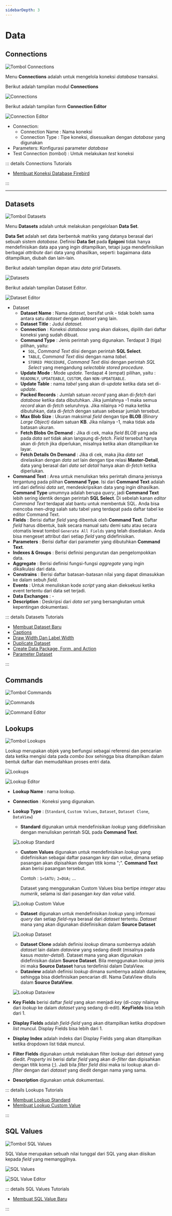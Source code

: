 ```yaml
---
sidebarDepth: 3
---
```


# Data

## Connections

![Tombol Connections](/images/btn-con.png)

Menu **Connections** adalah untuk mengelola koneksi _database_ transaksi.

Berikut adalah tampilan modul **Connections**

![Connections](/images/app-connections.png)

Berikut adalah tampilan form **Connection Editor**

![Connection Editor](/images/app-conn-editor.png)

- Connection:
  - Connection Name : Nama koneksi
  - Connection Type : Tipe koneksi, disesuaikan dengan _database_ yang digunakan
- Parameters: Konfigurasi parameter _database_
- Test Connection (tombol) : Untuk melakukan _test_ koneksi

::: details Connections Tutorials

- [Membuat Koneksi Database Firebird](../connections/firebird.md)

:::

---

## Datasets

![Tombol Datasets](/images/btn-dts.png)

Menu **Datasets** adalah untuk melakukan pengelolaan **Data Set**.

**Data Set** adalah set data berbentuk matriks yang datanya berasal dari sebuah sistem _database_. Definisi **Data Set** pada **Epigoni** tidak hanya mendefinisikan data apa yang ingin ditampilkan, tetapi juga mendefinisikan berbagai _attribute_ dari data yang dihasilkan, seperti: bagaimana data ditampilkan, diubah dan lain-lain.

Berikut adalah tampilan depan atau _data grid_ Datasets.

![Datasets](/images/app-datasets.png)

Berikut adalah tampilan Dataset Editor.

![Dataset Editor](/images/app-dataset-editor.png)

- Dataset
  - **Dataset Name** : Nama _dataset_, bersifat unik - tidak boleh sama antara satu _dataset_ dengan _dataset_ yang lain.
  - **Dataset Title** : Judul _dataset_.
  - **Connection** : Koneksi _database_ yang akan diakses, dipilih dari daftar koneksi yang sudah dibuat.
  - **Command Type** : Jenis perintah yang digunakan. Terdapat 3 (tiga) pilihan, yaitu:
    - `SQL`, _Command Text_ diisi dengan perintah **SQL Select**.
    - `TABLE`, _Command Text_ diisi dengan nama _tabel_.
    - `STORED PROCEDURE`, _Command Text_ diisi dengan perintah _SQL Select_ yang mengandung _selectable stored procedure_.
  - **Update Mode** : Mode _update_. Terdapat 4 (empat) pilihan, yaitu : `READONLY`, `UPDATEABLE`, `CUSTOM`, dan `NON-UPDATEABLE`.
  - **Update Table** : nama _tabel_ yang akan di-_update_ ketika data set di-_update_.
  - **Packed Records** : Jumlah satuan _record_ yang akan di-_fetch_ dari _database_ ketika data dibutuhkan. Jika jumlahnya -1 maka semua _record_ akan di-_fetch_ seluruhnya. Jika nilainya >0 maka ketika dibutuhkan, data di-_fetch_ dengan satuan sebesar jumlah tersebut.
  - **Max Blob Size** : Ukuran maksimal _field_ dengan tipe **BLOB** _(Binary Large Object)_ dalam satuan **KB**. Jika nilainya -1, maka tidak ada batasan ukuran.
  - **Fetch Blobs On Demand** : Jika di cek, maka _field BLOB_ yang ada pada _data set_ tidak akan langsung di-_fetch_. _Field_ tersebut hanya akan di-_fetch_ jika diperlukan, misalnya ketika akan ditampilkan ke layar.
  - **Fetch Details On Demand** : Jika di cek, maka jika _data set_ direlasikan dengan _data set_ lain dengan tipe relasi **Master-Detail**, data yang berasal dari _data set detail_ hanya akan di-_fetch_ ketika diperlukan.
- **Command Text** : Area untuk menuliskan teks perintah dimana jenisnya tergantung pada pilihan **Command Type**. Isi dari **Command Text** adalah inti dari definisi _data set_, mendeskripsikan data yang ingin dihasilkan. **Command Type** umumnya adalah berupa _query_, jadi **Command Text** lebih sering identik dengan perintah **SQL Select**. Di sebelah kanan _editor Command Text_ terdapat alat bantu untuk membentuk SQL. Anda bisa mencoba men-_drag_ salah satu tabel yang terdapat pada daftar tabel ke editor Command Text.
- **Fields** : Berisi daftar _field_ yang dibentuk oleh **Command Text**. Daftar _field_ harus dibentuk, baik secara manual satu demi satu atau secara otomatis lewat tombol `Generate All Fields` yang telah disediakan. Anda bisa mengeset attribut dari setiap _field_ yang didefinisikan.
- **Parameters** : Berisi daftar dari parameter yang dibutuhkan **Command Text**.
- **Indexes & Groups** : Berisi definisi pengurutan dan pengelompokkan data.
- **Aggregate** : Berisi definisi fungsi-fungsi _aggregate_ yang ingin dikalkulasi dari data.
- **Constrains** : Berisi daftar batasan-batasan nilai yang dapat dimasukkan ke dalam sebuh _field_.
- **Events** : Untuk menuliskan kode _script_ yang akan dieksekusi ketika event tertentu dari data set terjadi.
- **Data Exchanges** : -
- **Description** : Deskripsi dari _data set_ yang bersangkutan untuk kepentingan dokumentasi.

::: details Datasets Tutorials

- [Membuat Dataset Baru](../datasets/dataset-baru.md)
- [Captions](../datasets/captions.md)
- [Draw Width Dan Label Width](../datasets/dw-lw.md)
- [Duplicate Dataset](../datasets/duplicate-dataset.md)
- [Create Data Package, Form, and Action](../datasets/create-datapackage-form-action.md)
- [Parameter Dataset](../datasets/parameter-dataset.md)

:::

## Commands

![Tombol Commands](/images/btn-cmd.png)

![Commands](/images/app-commands.png)

![Command Editor](/images/app-command-editor.png)

## Lookups

![Tombol Lookups](/images/btn-lkp.png)

Lookup merupakan objek yang berfungsi sebagai referensi dan pencarian data ketika mengisi data pada _combo box_ sehingga bisa ditampilkan dalam bentuk daftar dan memudahkan proses entri data.

![Lookups](/images/app-lookups.png)

![Lookup Editor](/images/app-lookup-editor.png)

- **Lookup Name** : nama lookup.
- **Connection** : Koneksi yang digunakan.
- **Lookup Type** : (`Standard`, `Custom Values`, `Dataset`, `Dataset Clone`, `DataView`)

  - **Standard** digunakan untuk mendefinisikan _lookup_ yang didefinisikan dengan menuliskan perintah SQL pada **Command Text**.

  ![Lookup Standard](/images/versi-1.2/lookupStandard-V1.2.svg)

  - **Custom Values** digunakan untuk mendefinisikan _lookup_ yang didefinisikan sebagai daftar pasangan _key_ dan _value_, dimana setiap pasangan akan dipisahkan dengan titik koma ";". **Command Text** akan berisi pasangan tersebut.

    Contoh : `1=SATU;` `2=DUA;` ...

    Dataset yang menggunakan Custom Values bisa bertipe _integer_ atau _numerik_, selama isi dari pasangan _key_ dan _value_ valid.

  ![Lookup Custom Value](/images/versi-1.2/lookupCustomValue-V1.2.svg)

  - **Dataset** digunakan untuk mendefinisikan _lookup_ yang informasi _query_ dan setiap _field_-nya berasal dari _dataset_ tertentu. _Dataset_ mana yang akan digunakan didefinisikan dalam **Source Dataset**

  ![Lookup Dataset](/images/versi-1.2/lookupDataset-V1.2.svg)

  - **Dataset Clone** adalah definisi _lookup_ dimana sumbernya adalah _dataset_ lain dalam _dataview_ yang sedang diedit (misalnya pada kasus _master-detail_). Dataset mana yang akan digunakan didefinisikan dalam **Source Dataset**. Bila menggunakan _lookup_ jenis ini maka **Source Dataset** harus terdefinisi dalam DataView.
  - **Dataview** adalah definisi _lookup_ dimana sumbernya adalah dataview, sehingga bisa didefinisikan pencarian dll. Nama DataView ditulis dalam **Source DataView**.

  ![Lookup Dataview](/images/versi-1.2/lookupDataview-V1.2.svg)

- **Key Fields** berisi daftar _field_ yang akan menjadi _key_ (di-_copy_ nilainya dari _lookup_ ke dalam _dataset_ yang sedang di-edit). **KeyFields** bisa lebih dari 1.
- **Display Fields** adalah _field-field_ yang akan ditampilkan ketika _dropdown list_ muncul. Display Fields bisa lebih dari 1.
- **Display Index** adalah indeks dari Display Fields yang akan ditampilkan ketika dropdown list tidak muncul.
- **Filter Fields** digunakan untuk melakukan filter _lookup_ dari _dataset_ yang diedit. _Property_ ini berisi dafar _field_ yang akan di-_filter_ dan dipisahkan dengan titik koma (;). Jadi bila _filter_ _field_ diisi maka isi lookup akan di-_filter_ dengan dari _dataset_ yang diedit dengan nama yang sama.
- **Description** digunakan untuk dokumentasi.

::: details Lookups Tutorials

- [Membuat Lookup Standard](../lookups/standard.md)
- [Membuat Lookup Custom Value](../lookups/custom-values.md)

:::

## SQL Values

![Tombol SQL Values](/images/btn-sql-val.png)

SQL Value merupakan sebuah nilai tunggal dari SQL yang akan diisikan kepada _field_ yang memanggilnya.

![SQL Values](/images/app-sql-values.png)

![SQL Value Editor](/images/app-sql-value-editor.png)

::: details SQL Values Tutorials

- [Membuat SQL Value Baru](../sqlvalues/sqlvalue-baru.md)

:::
